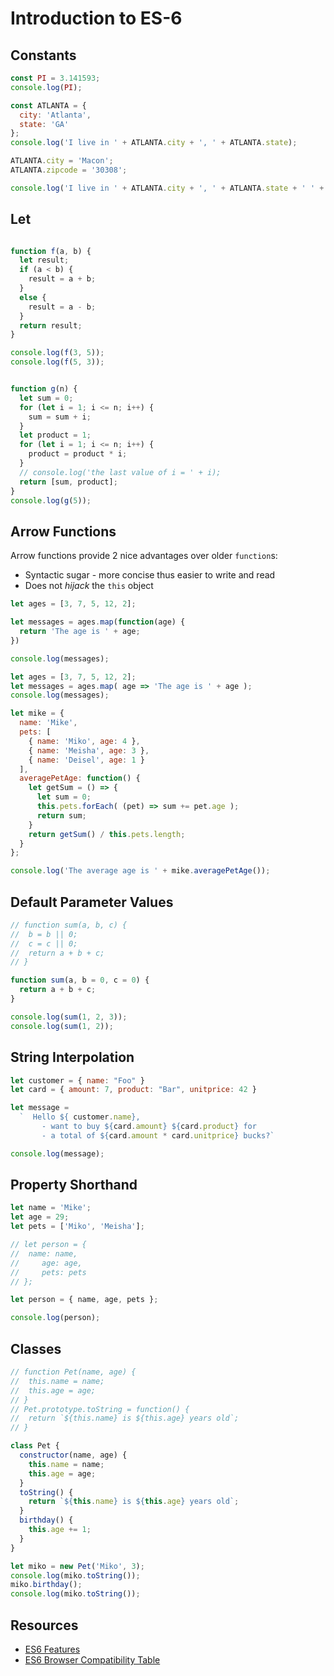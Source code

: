 # Introduction to ES-6

## Constants

```javascript
const PI = 3.141593;
console.log(PI);

const ATLANTA = {
  city: 'Atlanta',
  state: 'GA'
};
console.log('I live in ' + ATLANTA.city + ', ' + ATLANTA.state);

ATLANTA.city = 'Macon';
ATLANTA.zipcode = '30308';

console.log('I live in ' + ATLANTA.city + ', ' + ATLANTA.state + ' ' + ATLANTA.zipcode);
```

## Let

```javascript

function f(a, b) {
  let result;
  if (a < b) {
    result = a + b;
  }
  else {
    result = a - b;
  }
  return result;
}

console.log(f(3, 5));
console.log(f(5, 3));


function g(n) {
  let sum = 0;
  for (let i = 1; i <= n; i++) {
    sum = sum + i;
  }
  let product = 1;
  for (let i = 1; i <= n; i++) {
    product = product * i;
  }
  // console.log('the last value of i = ' + i);
  return [sum, product];
}
console.log(g(5));
```

## Arrow Functions

Arrow functions provide 2 nice advantages over older `function`s:

* Syntactic sugar - more concise thus easier to write and read
* Does not _hijack_ the `this` object


```javascript
let ages = [3, 7, 5, 12, 2];

let messages = ages.map(function(age) {
  return 'The age is ' + age;
})

console.log(messages);
```

```javascript
let ages = [3, 7, 5, 12, 2];
let messages = ages.map( age => 'The age is ' + age );
console.log(messages);
```

```javascript
let mike = {
  name: 'Mike',
  pets: [
    { name: 'Miko', age: 4 },
    { name: 'Meisha', age: 3 },
    { name: 'Deisel', age: 1 }
  ],
  averagePetAge: function() {
    let getSum = () => {
      let sum = 0;
      this.pets.forEach( (pet) => sum += pet.age );
      return sum;
    }
    return getSum() / this.pets.length;
  }
};

console.log('The average age is ' + mike.averagePetAge());
```


## Default Parameter Values

```javascript
// function sum(a, b, c) {
//  b = b || 0;
//  c = c || 0;
//  return a + b + c;
// }

function sum(a, b = 0, c = 0) {
  return a + b + c;
}

console.log(sum(1, 2, 3));
console.log(sum(1, 2));
```

## String Interpolation

```javascript
let customer = { name: "Foo" }
let card = { amount: 7, product: "Bar", unitprice: 42 }

let message =
  `  Hello ${ customer.name},
       - want to buy ${card.amount} ${card.product} for
       - a total of ${card.amount * card.unitprice} bucks?`

console.log(message);
```

## Property Shorthand

```javascript
let name = 'Mike';
let age = 29;
let pets = ['Miko', 'Meisha'];

// let person = {
//  name: name,
//     age: age,
//     pets: pets
// };

let person = { name, age, pets };

console.log(person);
```

## Classes

```javascript
// function Pet(name, age) {
//  this.name = name;
//  this.age = age;
// }
// Pet.prototype.toString = function() {
//  return `${this.name} is ${this.age} years old`;
// }

class Pet {
  constructor(name, age) {
    this.name = name;
    this.age = age;
  }
  toString() {
    return `${this.name} is ${this.age} years old`;
  }
  birthday() {
    this.age += 1;
  }
}

let miko = new Pet('Miko', 3);
console.log(miko.toString());
miko.birthday();
console.log(miko.toString());
```

## Resources
* [ES6 Features](http://es6-features.org)
* [ES6 Browser Compatibility Table](https://kangax.github.io/compat-table/es6/)
